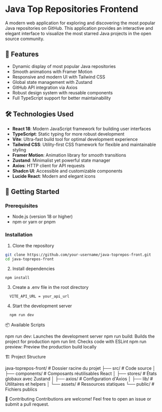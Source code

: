 # Java Top Repositories Frontend

A modern web application for exploring and discovering the most popular Java repositories on GitHub. This application provides an interactive and elegant interface to visualize the most starred Java projects in the open source community.

## 🚀 Features

- Dynamic display of most popular Java repositories
- Smooth animations with Framer Motion
- Responsive and modern UI with Tailwind CSS
- Global state management with Zustand
- GitHub API integration via Axios
- Robust design system with reusable components
- Full TypeScript support for better maintainability

## 🛠️ Technologies Used

- **React 18**: Modern JavaScript framework for building user interfaces
- **TypeScript**: Static typing for more robust development
- **Vite**: Ultra-fast build tool for optimal development experience
- **Tailwind CSS**: Utility-first CSS framework for flexible and maintainable styling
- **Framer Motion**: Animation library for smooth transitions
- **Zustand**: Minimalist yet powerful state manager
- **Axios**: HTTP client for API requests
- **Shadcn UI**: Accessible and customizable components
- **Lucide React**: Modern and elegant icons

## 🚦 Getting Started

### Prerequisites

- Node.js (version 18 or higher)
- npm or yarn or pnpm

### Installation

1. Clone the repository

```bash
git clone https://github.com/your-username/java-toprepos-front.git
cd java-toprepos-front
```

2. Install dependencies

```bash
npm install
```


3. Create a .env file in the root directory

```bash
  VITE_API_URL = your_api_url
```

4. Start the development server

```bash
  npm run dev
```

📦 Available Scripts

npm run dev: Launches the development server
npm run build: Builds the project for production
npm run lint: Checks code with ESLint
npm run preview: Preview the production build locally



🏗️ Project Structure

java-toprepos-front/             # Dossier racine du projet
├── src/                         # Code source
│   ├── components/             # Composants réutilisables React
│   ├── stores/                 # États globaux avec Zustand
│   ├── axios/                  # Configuration d'Axios
│   ├── lib/                    # Utilitaires et helpers
│   └── assets/                # Ressources statiques
└── public/                     # Fichiers publics


🤝 Contributing
Contributions are welcome! Feel free to open an issue or submit a pull request.

